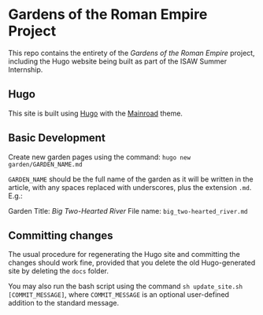 # Gardens of the Roman Empire Project

This repo contains the entirety of the *Gardens of the Roman Empire* project, including the Hugo website being built as part of the ISAW Summer Internship.

## Hugo

This site is built using [Hugo](https://gohugo.io) with the [Mainroad](https://themes.gohugo.io/mainroad/) theme.

## Basic Development

Create new garden pages using the command: `hugo new garden/GARDEN_NAME.md`

`GARDEN_NAME` should be the full name of the garden as it will be written in the article, with any spaces replaced with underscores, plus the extension `.md`.
E.g.:

Garden Title: *Big Two-Hearted River*
File name: `big_two-hearted_river.md`

## Committing changes

The usual procedure for regenerating the Hugo site and committing the changes should work fine, provided that you delete the old Hugo-generated site by deleting the `docs` folder.

You may also run the bash script using the command `sh update_site.sh [COMMIT_MESSAGE]`, where `COMMIT_MESSAGE` is an optional user-defined addition to the standard message. 

